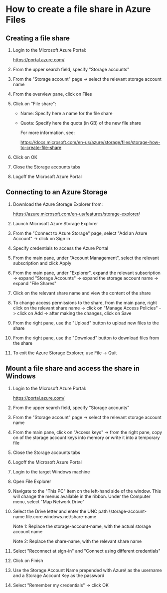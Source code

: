 # How to create a file share in Azure Files

## Creating a file share

1. Login to the Microsoft Azure Portal:

   https://portal.azure.com/

2. From the upper search field, specify "Storage accounts"

3. From the "Storage account" page -> select the relevant storage account name

4. From the overview pane, click on Files

5. Click on "File share":

   + Name: Specify here a name for the file share

   + Quota: Specify here the quota (in GB) of the new file share

     For more information, see:

     https://docs.microsoft.com/en-us/azure/storage/files/storage-how-to-create-file-share

6. Click on OK
7. Close the Storage accounts tabs
8. Logoff the Microsoft Azure Portal



## Connecting to an Azure Storage

1. Download the Azure Storage Explorer from:

   https://azure.microsoft.com/en-us/features/storage-explorer/

2. Launch Microsoft Azure Storage Explorer

3. From the "Connect to Azure Storage" page, select "Add an Azure Account" -> click on Sign in

4. Specify credentials to access the Azure Portal

5. From the main pane, under "Account Management", select the relevant subscription and click Apply

6. From the main pane, under "Explorer", expand the relevant subscription -> expand "Storage Accounts" -> expand the storage account name -> expand "File Shares"

7. Click on the relevant share name and view the content of the share

8. To change access permissions to the share, from the main pane, right click on the relevant share name -> click on "Manage Access Policies" -> click on Add -> after making the changes, click on Save

9. From the right pane, use the "Upload" button to upload new files to the share

10. From the right pane, use the "Download" button to download files from the share

11. To exit the Azure Storage Explorer, use File -> Quit



## Mount a file share and access the share in Windows

1. Login to the Microsoft Azure Portal:

   https://portal.azure.com/

2. From the upper search field, specify "Storage accounts"

3. From the "Storage account" page -> select the relevant storage account name

4. From the main pane, click on "Access keys" -> from the right pane, copy on of the storage account keys into memory or write it into a temporary file

5. Close the Storage accounts tabs

6. Logoff the Microsoft Azure Portal

7. Login to the target Windows machine

8. Open File Explorer

9. Navigate to the "This PC" item on the left-hand side of the window. This will change the menus available in the ribbon. Under the Computer menu, select "Map Network Drive"

10. Select the Drive letter and enter the UNC path \\storage-account-name.file.core.windows.net\share-name

    Note 1: Replace the storage-account-name, with the actual storage account name

    Note 2: Replace the share-name, with the relevant share name

11. Select "Reconnect at sign-in" and "Connect using different credentials"
12. Click on Finish
13. Use the Storage Account Name prepended with Azure\ as the username and a Storage Account Key as the password
14. Select "Remember my credentials" -> click OK


